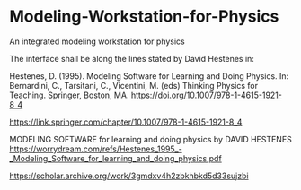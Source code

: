 # Modeling-Workstation-for-Physics
An integrated modeling workstation for physics

The interface shall be along the lines stated by David Hestenes in:

Hestenes, D. (1995). Modeling Software for Learning and Doing Physics. In: Bernardini, C., Tarsitani, C., Vicentini, M. (eds) Thinking Physics for Teaching. Springer, Boston, MA. https://doi.org/10.1007/978-1-4615-1921-8_4

https://link.springer.com/chapter/10.1007/978-1-4615-1921-8_4

MODELING SOFTWARE for learning and doing physics by DAVID HESTENES
https://worrydream.com/refs/Hestenes_1995_-_Modeling_Software_for_learning_and_doing_physics.pdf

https://scholar.archive.org/work/3gmdxv4h2zbkhbkd5d33sujzbi


